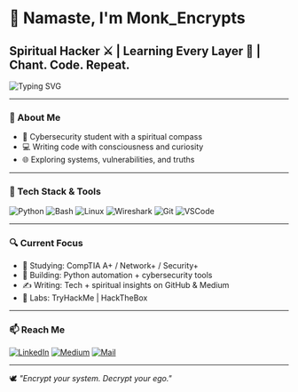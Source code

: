 # 👋 Namaste, I'm Monk_Encrypts
## Spiritual Hacker ⚔️ | Learning Every Layer 📶 | Chant. Code. Repeat.
 

<img src="https://readme-typing-svg.demolab.com?font=Fira+Code&size=18&pause=1000&color=07D9B1&width=435&lines=Living+between+Mantra+and+Malware;Securing+systems+with+spiritual+discipline" alt="Typing SVG" />

---

### 🧠 About Me

- 🔭 Cybersecurity student with a spiritual compass
- 💻 Writing code with consciousness and curiosity
- 🌐 Exploring systems, vulnerabilities, and truths

---

### 🔨 Tech Stack & Tools

![Python](https://img.shields.io/badge/-Python-05122A?style=flat&logo=python)
![Bash](https://img.shields.io/badge/-Bash-05122A?style=flat&logo=gnu-bash)
![Linux](https://img.shields.io/badge/-Linux-05122A?style=flat&logo=linux)
![Wireshark](https://img.shields.io/badge/-Wireshark-05122A?style=flat&logo=wireshark)
![Git](https://img.shields.io/badge/-Git-05122A?style=flat&logo=git)
![VSCode](https://img.shields.io/badge/-VSCode-05122A?style=flat&logo=visualstudiocode)

---

### 🔍 Current Focus

- 🧠 Studying: CompTIA A+ / Network+ / Security+
- 🚧 Building: Python automation + cybersecurity tools
- ✍️ Writing: Tech + spiritual insights on GitHub & Medium
- 🧰 Labs: TryHackMe | HackTheBox

---

### 📫 Reach Me

[![LinkedIn](https://img.shields.io/badge/-LinkedIn-0A66C2?style=flat&logo=linkedin&logoColor=white)](https://www.linkedin.com/in/kartik-manurkar/)
[![Medium](https://img.shields.io/badge/-Medium-black?style=flat&logo=medium)](https://medium.com/@YOUR-USERNAME)
[![Mail](https://img.shields.io/badge/-Email-D14836?style=flat&logo=gmail&logoColor=white)](mailto:your.email@example.com)

---

🕊️ *"Encrypt your system. Decrypt your ego."*

